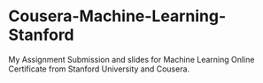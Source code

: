 # Cousera-Machine-Learning-Stanford
My Assignment Submission and slides for Machine Learning Online Certificate from Stanford University and Cousera.   

